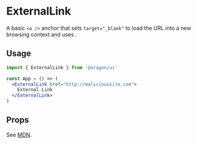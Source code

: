 # ExternalLink

A basic `<a />` anchor that sets `target="_blank"` to load the URL into a new browsing context and uses [<SafeLink />](/safe-link/).

## Usage

```jsx
import { ExternalLink } from '@aragon/ui'

const App = () => (
  <ExternalLink href="http://malicioussite.com">
    External Link
  </ExternalLink>
)
```

## Props

See [MDN](https://developer.mozilla.org/en-US/docs/Web/HTML/Element/a).
